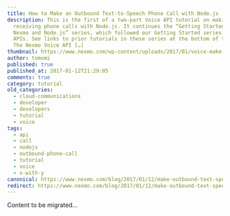 ```yaml
---
title: How to Make an Outbound Text-to-Speech Phone Call with Node.js
description: This is the first of a two-part Voice API tutorial on making and
  receiving phone calls with Node.js. It continues the “Getting Started with
  Nexmo and Node.js” series, which followed our Getting Started series on SMS
  APIs. See links to prior tutorials in these series at the bottom of the post.
  The Nexmo Voice API […]
thumbnail: https://www.nexmo.com/wp-content/uploads/2017/01/voice-make-call-node.png
author: tomomi
published: true
published_at: 2017-01-12T21:29:05
comments: true
category: tutorial
old_categories:
  - cloud-communications
  - developer
  - developers
  - tutorial
  - voice
tags:
  - api
  - call
  - nodejs
  - outbound-phone-call
  - tutorial
  - voice
  - x-with-y
canonical: https://www.nexmo.com/blog/2017/01/12/make-outbound-text-speech-phone-call-node-js-dr
redirect: https://www.nexmo.com/blog/2017/01/12/make-outbound-text-speech-phone-call-node-js-dr
---
```

Content to be migrated...